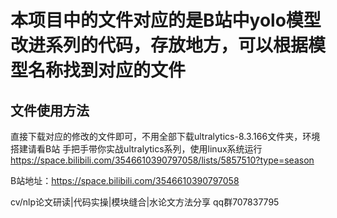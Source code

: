 # 本项目中的文件对应的是B站中yolo模型改进系列的代码，存放地方，可以根据模型名称找到对应的文件

## 文件使用方法
直接下载对应的修改的文件即可，不用全部下载ultralytics-8.3.166文件夹，环境搭建请看B站 手把手带你实战ultralytics系列，使用linux系统运行
https://space.bilibili.com/3546610390797058/lists/5857510?type=season


B站地址：https://space.bilibili.com/3546610390797058

cv/nlp论文研读|代码实操|模块缝合|水论文方法分享 qq群707837795

